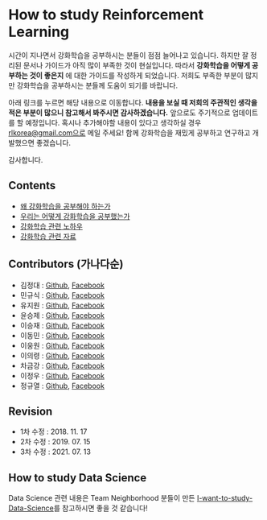 # How to study Reinforcement Learning

시간이 지나면서 강화학습을 공부하시는 분들이 점점 늘어나고 있습니다. 하지만 잘 정리된 문서나 가이드가 아직 많이 부족한 것이 현실입니다. 따라서 **강화학습을 어떻게 공부하는 것이 좋은지** 에 대한 가이드를 작성하게 되었습니다. 저희도 부족한 부분이 많지만 강화학습을 공부하시는 분들께 도움이 되기를 바랍니다.

아래 링크를 누르면 해당 내용으로 이동합니다. **내용을 보실 때 저희의 주관적인 생각을 적은 부분이 많으니 참고해서 봐주시면 감사하겠습니다.** 앞으로도 주기적으로 업데이트를 할 예정입니다. 혹시나 추가해야할 내용이 있다고 생각하실 경우 rlkorea@gmail.com으로 메일 주세요! 함께 강화학습을 재밌게 공부하고 연구하고 개발했으면 좋겠습니다.

감사합니다.

## Contents

- [왜 강화학습을 공부해야 하는가](https://github.com/reinforcement-learning-kr/how_to_study_rl/wiki/%EC%99%9C-%EA%B0%95%ED%99%94%ED%95%99%EC%8A%B5%EC%9D%84-%EA%B3%B5%EB%B6%80%ED%95%B4%EC%95%BC-%ED%95%98%EB%8A%94%EA%B0%80)
- [우리는 어떻게 강화학습을 공부했는가](https://github.com/reinforcement-learning-kr/how_to_study_rl/wiki/%EC%9A%B0%EB%A6%AC%EB%8A%94-%EC%96%B4%EB%96%BB%EA%B2%8C-%EA%B0%95%ED%99%94%ED%95%99%EC%8A%B5%EC%9D%84-%EA%B3%B5%EB%B6%80%ED%96%88%EB%8A%94%EA%B0%80)
- [강화학습 관련 노하우](https://github.com/reinforcement-learning-kr/how_to_study_rl/wiki/%EA%B0%95%ED%99%94%ED%95%99%EC%8A%B5-%EA%B4%80%EB%A0%A8-%EB%85%B8%ED%95%98%EC%9A%B0)
- [강화학습 관련 자료](https://github.com/reinforcement-learning-kr/how_to_study_rl/wiki/%EA%B0%95%ED%99%94%ED%95%99%EC%8A%B5-%EA%B4%80%EB%A0%A8-%EC%9E%90%EB%A3%8C)

## Contributors (가나다순)

- 김정대 : [Github](https://github.com/kekmodel), [Facebook](https://www.facebook.com/kekmodel)
- 민규식 : [Github](https://github.com/Kyushik), [Facebook](https://www.facebook.com/kyushik.min)
- 유지원 : [Github](https://github.com/AshleyRyu), [Facebook](https://www.facebook.com/JiwonAshleyRyu)
- 윤승제 : [Github](https://github.com/sjYoondeltar), [Facebook](https://www.facebook.com/seungje.yoon)
- 이승재 : [Github](https://github.com/seungjaeryanlee), [Facebook](https://www.facebook.com/ryan.lee.583)
- 이동민 : [Github](https://github.com/dongminlee94), [Facebook](https://www.facebook.com/dongmin.lee.940419)
- 이웅원 : [Github](https://github.com/dnddnjs), [Facebook](https://www.facebook.com/dnddnjs)
- 이의령 : [Github](https://github.com/wooridle), [Facebook](https://www.facebook.com/profile.php?id=100003108093575)
- 차금강 : [Github](https://github.com/chagmgang), [Facebook](https://www.facebook.com/profile.php?id=100002147815509)
- 이정우 : [Github](https://github.com/LeejwUniverse), [Facebook](https://www.facebook.com/pungchanL/)
- 정규열 : [Github](https://github.com/jk96491), [Facebook](https://www.facebook.com/profile.php?id=100002506966239)

## Revision

- 1차 수정 : 2018. 11. 17
- 2차 수정 : 2019. 07. 15
- 3차 수정 : 2021. 07. 13

## How to study Data Science

Data Science 관련 내용은 Team Neighborhood 분들이 만든 [I-want-to-study-Data-Science](https://github.com/Team-Neighborhood/I-want-to-study-Data-Science)를 참고하시면 좋을 것 같습니다!
